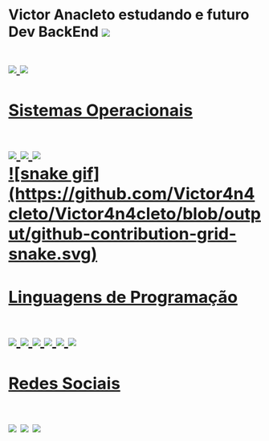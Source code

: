 <h1> Victor Anacleto estudando e futuro Dev BackEnd <img src='https://img.shields.io/badge/WebStorm-000000?style=for-the-badge&logo=WebStorm&logoColor=white'><h1>

<div margin='5em 5em' class'status'>
<a href='https://github.com/Victor4n4cleto'>
	<img height='180em' src='https://github-readme-stats.vercel.app/api/top-langs/?username={username}&theme=blue-green'>
  <img height='180em' src='https://github-readme-stats.vercel.app/api/top-langs/?username={Victor4n4cleto}&theme=blue-green'>
</div>

<h3> Sistemas Operacionais <h3>
<div margin='5em 5em 15em 5em' class='OS'>
<img src='https://img.shields.io/badge/Pop!_OS-48B9C7?style=for-the-badge&logo=Pop!_OS&logoColor=white'> 
<img src='https://img.shields.io/badge/Windows-0078D6?style=for-the-badge&logo=windows&logoColor=white'> 
<img src='https://img.shields.io/badge/Android-3DDC84?style=for-the-badge&logo=android&logoColor=white'>
</div>

<div class='dados'>
![snake gif](https://github.com/Victor4n4cleto/Victor4n4cleto/blob/output/github-contribution-grid-snake.svg)
</div>

<h3> Linguagens de Programação <h3>
<div id='language'>
<img src='https://img.shields.io/badge/Go-00ADD8?style=for-the-badge&logo=go&logoColor=white'>
<img src='https://img.shields.io/badge/JavaScript-F7DF1E?style=for-the-badge&logo=javascript&logoColor=black'>
<img src='https://img.shields.io/badge/Node.js-43853D?style=for-the-badge&logo=node.js&logoColor=white'>
<img src='https://img.shields.io/badge/HTML5-E34F26?style=for-the-badge&logo=html5&logoColor=white'>
<img src='https://img.shields.io/badge/CSS3-1572B6?style=for-the-badge&logo=css3&logoColor=white'>
<img src='https://img.shields.io/badge/Python-3776AB?style=for-the-badge&logo=python&logoColor=white'>
</div>

<h3> Redes Sociais <h3>
<div class='social'>
<a href="https://www.instagram.com/__anacletovictor/" target="_blank"><img src='https://img.shields.io/badge/Instagram-E4405F?style=for-the-badge&logo=instagram&logoColor=white'></a>
<a href='https://www.linkedin.com/in/victor-anacleto-42019a196/'><img src='https://img.shields.io/badge/LinkedIn-0077B5?style=for-the-badge&logo=linkedin&logoColor=white'></a>
<a href='mailto:contatoanacletovictor@gmail.com'><img src='https://img.shields.io/badge/Gmail-D14836?style=for-the-badge&logo=gmail&logoColor=white'></a>
</div>
